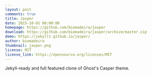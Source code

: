 ```yaml
---
layout: post
comments: true
title: Jasper
date: 2015-10-01 00:00:00
homepage: https://github.com/biomadeira/jasper
download: https://github.com/biomadeira/jasper/archive/master.zip
demo: https://jekyllt.github.io/jasper/
author: biomadeira
thumbnail: jasper.png
license: MIT
license_link: https://opensource.org/licenses/MIT
---
```


Jekyll-ready and full featured clone of Ghost's Casper theme.
